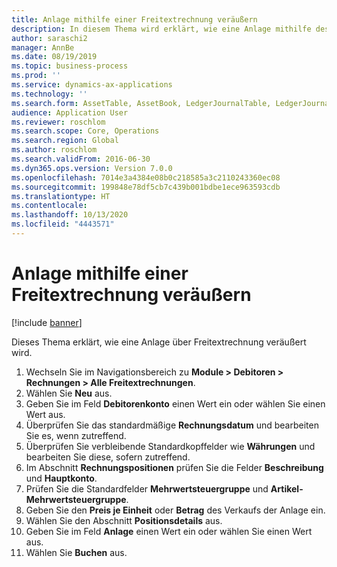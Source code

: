 ```yaml
---
title: Anlage mithilfe einer Freitextrechnung veräußern
description: In diesem Thema wird erklärt, wie eine Anlage mithilfe des Anschaffungsvorschlags in der Anlagenerfassung angeschafft wird.
author: saraschi2
manager: AnnBe
ms.date: 08/19/2019
ms.topic: business-process
ms.prod: ''
ms.service: dynamics-ax-applications
ms.technology: ''
ms.search.form: AssetTable, AssetBook, LedgerJournalTable, LedgerJournalTransAsset, SysQueryForm
audience: Application User
ms.reviewer: roschlom
ms.search.scope: Core, Operations
ms.search.region: Global
ms.author: roschlom
ms.search.validFrom: 2016-06-30
ms.dyn365.ops.version: Version 7.0.0
ms.openlocfilehash: 7014e3a4384e08b0c218585a3c2110243360ec08
ms.sourcegitcommit: 199848e78df5cb7c439b001bdbe1ece963593cdb
ms.translationtype: HT
ms.contentlocale: 
ms.lasthandoff: 10/13/2020
ms.locfileid: "4443571"
---
```

# <a name="dispose-of-a-fixed-asset-using-a-free-text-invoice"></a>Anlage mithilfe einer Freitextrechnung veräußern

[!include [banner](../../includes/banner.md)]

Dieses Thema erklärt, wie eine Anlage über Freitextrechnung veräußert wird.

1. Wechseln Sie im Navigationsbereich zu **Module > Debitoren > Rechnungen > Alle Freitextrechnungen**.
2. Wählen Sie **Neu** aus.
3. Geben Sie im Feld **Debitorenkonto** einen Wert ein oder wählen Sie einen Wert aus.
4. Überprüfen Sie das standardmäßige **Rechnungsdatum** und bearbeiten Sie es, wenn zutreffend.
5. Überprüfen Sie verbleibende Standardkopffelder wie **Währungen** und bearbeiten Sie diese, sofern zutreffend.
6. Im Abschnitt **Rechnungspositionen** prüfen Sie die Felder **Beschreibung** und **Hauptkonto**.
7. Prüfen Sie die Standardfelder **Mehrwertsteuergruppe** und **Artikel-Mehrwertsteuergruppe**.
8. Geben Sie den **Preis je Einheit** oder **Betrag** des Verkaufs der Anlage ein.
9. Wählen Sie den Abschnitt **Positionsdetails** aus.  
10. Geben Sie im Feld **Anlage** einen Wert ein oder wählen Sie einen Wert aus.
11. Wählen Sie **Buchen** aus. 

